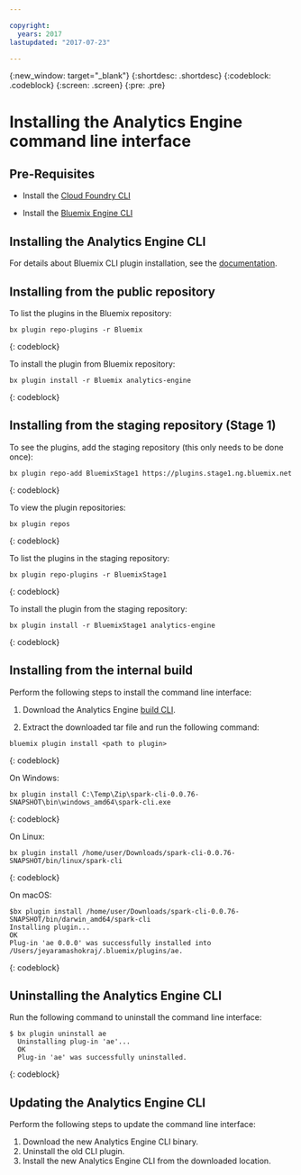 ```yaml
---

copyright:
  years: 2017
lastupdated: "2017-07-23"

---
```


<!-- Attribute definitions -->
{:new_window: target="_blank"}
{:shortdesc: .shortdesc}
{:codeblock: .codeblock}
{:screen: .screen}
{:pre: .pre}

# Installing the Analytics Engine command line interface

## Pre-Requisites

- Install the [Cloud Foundry CLI](https://github.com/cloudfoundry/cli/blob/master/README.md#installing-using-a-package-manager)

- Install the [Bluemix Engine CLI](https://console.bluemix.net/docs/cli/reference/bluemix_cli/index.html#install_bluemix_cli)

## Installing the Analytics Engine CLI
For details about Bluemix CLI plugin installation, see the [documentation](https://console.bluemix.net/docs/cli/reference/bluemix_cli/index.html#install_plug-in).

## Installing from the public repository
To list the plugins in the Bluemix repository:

```
bx plugin repo-plugins -r Bluemix
```
{: codeblock}

To install the plugin from Bluemix repository:

```
bx plugin install -r Bluemix analytics-engine
```
{: codeblock}

## Installing from the staging repository (Stage 1)

To see the plugins, add the staging repository (this only needs to be done once):

```
bx plugin repo-add BluemixStage1 https://plugins.stage1.ng.bluemix.net
```
{: codeblock}

To view the plugin repositories:

```
bx plugin repos
```
{: codeblock}

To list the plugins in the staging repository:

```
bx plugin repo-plugins -r BluemixStage1
```
{: codeblock}

To install the plugin from the staging repository:

```
bx plugin install -r BluemixStage1 analytics-engine
```
{: codeblock}

## Installing from the internal build
Perform the following steps to install the command line interface:

1. Download the Analytics Engine [build CLI](http://idc-nexus01.svl.ibm.com:8081/nexus/service/local/artifact/maven/redirect?r=wdp-chs-snapshot&g=com.ibm.wdp.chs&a=spark-cli&e=tgz&v=LATEST).

2. Extract the downloaded tar file and run the following command:

  ```
  bluemix plugin install <path to plugin>
  ```
{: codeblock}

  On Windows:

  ```
  bx plugin install C:\Temp\Zip\spark-cli-0.0.76-SNAPSHOT\bin\windows_amd64\spark-cli.exe
  ```
{: codeblock}

  On Linux:

  ```
  bx plugin install /home/user/Downloads/spark-cli-0.0.76-SNAPSHOT/bin/linux/spark-cli
  ```
{: codeblock}

  On macOS:

  ```
  $bx plugin install /home/user/Downloads/spark-cli-0.0.76-SNAPSHOT/bin/darwin_amd64/spark-cli
  Installing plugin...
  OK
  Plug-in 'ae 0.0.0' was successfully installed into /Users/jeyaramashokraj/.bluemix/plugins/ae.
  ```
{: codeblock}

## Uninstalling the Analytics Engine CLI
Run the following command to uninstall the command line interface:

```
$ bx plugin uninstall ae
  Uninstalling plug-in 'ae'...
  OK
  Plug-in 'ae' was successfully uninstalled.
```
{: codeblock}

## Updating the Analytics Engine CLI

Perform the following steps to update the command line interface:

1. Download the new Analytics Engine CLI binary.
2. Uninstall the old CLI plugin.
3. Install the new Analytics Engine CLI from the downloaded location.
